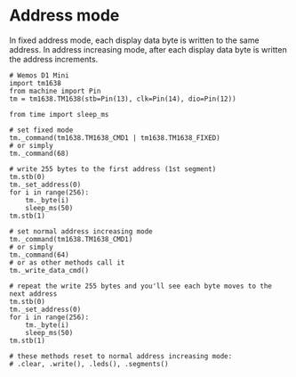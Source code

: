 # Address mode

In fixed address mode, each display data byte is written to the same address.
In address increasing mode, after each display data byte is written the address increments.

```
# Wemos D1 Mini
import tm1638
from machine import Pin
tm = tm1638.TM1638(stb=Pin(13), clk=Pin(14), dio=Pin(12))

from time import sleep_ms

# set fixed mode
tm._command(tm1638.TM1638_CMD1 | tm1638.TM1638_FIXED)
# or simply
tm._command(68)

# write 255 bytes to the first address (1st segment)
tm.stb(0)
tm._set_address(0)
for i in range(256):
    tm._byte(i)
    sleep_ms(50)
tm.stb(1)

# set normal address increasing mode
tm._command(tm1638.TM1638_CMD1)
# or simply
tm._command(64)
# or as other methods call it
tm._write_data_cmd()

# repeat the write 255 bytes and you'll see each byte moves to the next address
tm.stb(0)
tm._set_address(0)
for i in range(256):
    tm._byte(i)
    sleep_ms(50)
tm.stb(1)

# these methods reset to normal address increasing mode:
# .clear, .write(), .leds(), .segments()
```
